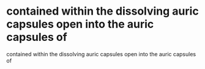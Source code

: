 # contained within the dissolving auric capsules open into the auric capsules of

contained within the dissolving auric capsules open into the auric capsules of